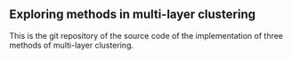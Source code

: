 ## Exploring methods in multi-layer clustering
 This is the git repository of the source code of the implementation of three methods of multi-layer clustering.
